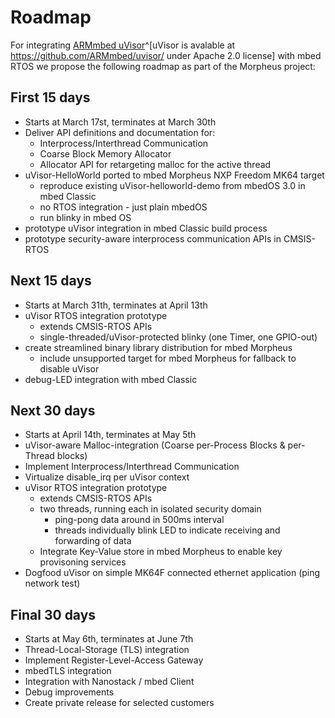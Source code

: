 # Roadmap

For integrating [ARMmbed uVisor](https://github.com/ARMmbed/uvisor/)^[uVisor is avalable at https://github.com/ARMmbed/uvisor/ under Apache 2.0 license] with mbed RTOS we propose the following roadmap as part of the Morpheus project:

## First 15 days
- Starts at March 17st, terminates at March 30th
- Deliver API definitions and documentation for:
    * Interprocess/Interthread Communication
    * Coarse Block Memory Allocator
    * Allocator API for retargeting malloc for the active thread
- uVisor-HelloWorld ported to mbed Morpheus NXP Freedom MK64 target
    * reproduce existing uVisor-helloworld-demo from mbedOS 3.0 in mbed Classic
    * no RTOS integration - just plain mbedOS
    * run blinky in mbed OS
- prototype uVisor integration in mbed Classic build process
- prototype security-aware interprocess communication APIs in CMSIS-RTOS

## Next 15 days
- Starts at March 31th, terminates at April 13th
- uVisor RTOS integration prototype
    * extends CMSIS-RTOS APIs
    * single-threaded/uVisor-protected blinky (one Timer, one GPIO-out)
- create streamlined binary library distribution for mbed Morpheus
    * include unsupported target for mbed Morpheus for fallback to disable uVisor
- debug-LED integration with mbed Classic

## Next 30 days
- Starts at April 14th, terminates at May 5th
- uVisor-aware Malloc-integration (Coarse per-Process Blocks & per-Thread blocks)
- Implement Interprocess/Interthread Communication
- Virtualize disable_irq per uVisor context
- uVisor RTOS integration prototype
    * extends CMSIS-RTOS APIs
    * two threads, running each in isolated security domain
        - ping-pong data around in 500ms interval
        - threads individually blink LED to indicate receiving and forwarding of data
    * Integrate Key-Value store in mbed Morpheus to enable key provisoning services
- Dogfood uVisor on simple MK64F connected ethernet application (ping network test)

## Final 30 days
- Starts at May 6th, terminates at June 7th
- Thread-Local-Storage (TLS) integration
- Implement Register-Level-Access Gateway
- mbedTLS integration
- Integration with Nanostack / mbed Client
- Debug improvements
- Create private release for selected customers
